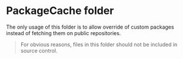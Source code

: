 # PackageCache folder

The only usage of this folder is to allow override of custom packages instead of fetching them on public repositories.

> For obvious reasons, files in this folder should not be included in source control.
